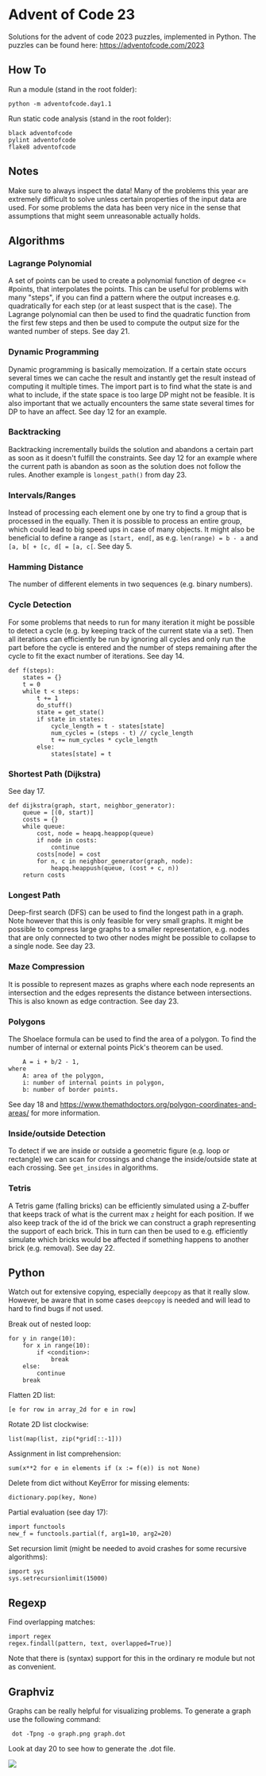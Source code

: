 # Advent of Code 23

Solutions for the advent of code 2023 puzzles, implemented in Python. The
puzzles can be found here: https://adventofcode.com/2023

## How To

Run a module (stand in the root folder):
```
python -m adventofcode.day1.1
```

Run static code analysis (stand in the root folder):
```
black adventofcode
pylint adventofcode
flake8 adventofcode

```

## Notes

Make sure to always inspect the data! Many of the problems this year are extremely difficult to
solve unless certain properties of the input data are used. For some problems the data has been
very nice in the sense that assumptions that might seem unreasonable actually holds.

## Algorithms

### Lagrange Polynomial

A set of points can be used to create a polynomial function of degree <= #points, that
interpolates the points. This can be useful for problems with many "steps", if you can find a
pattern where the output increases e.g. quadratically for each step (or at least suspect that is
the case). The Lagrange polynomial can then be used to find the quadratic function from the first
few steps and then be used to compute the output size for the wanted number of steps. See day 21.

### Dynamic Programming

Dynamic programming is basically memoization. If a certain state occurs several times we can cache
the result and instantly get the result instead of computing it multiple times. The import part is
to find what the state is and what to include, if the state space is too large DP might not be
feasible. It is also important that we actually encounters the same state several times for DP to
have an affect. See day 12 for an example.

### Backtracking

Backtracking incrementally builds the solution and abandons a certain part as soon as it doesn't
fulfill the constraints. See day 12 for an example where the current path is abandon as soon as the
solution does not follow the rules. Another example is `longest_path()` from day 23.

### Intervals/Ranges

Instead of processing each element one by one try to find a group that is processed in the equally.
Then it is possible to process an entire group, which could lead to big speed ups in case of many
objects. It might also be beneficial to define a range as `[start, end[`, as e.g.
`len(range) = b - a` and `[a, b[ + [c, d[ = [a, c[`. See day 5.

### Hamming Distance

The number of different elements in two sequences (e.g. binary numbers).

### Cycle Detection

For some problems that needs to run for many iteration it might be possible to detect a cycle
(e.g. by keeping track of the current state via a set). Then all iterations can efficiently be run
by ignoring all cycles and only run the part before the cycle is entered and the number of steps
remaining after the cycle to fit the exact number of iterations. See day 14.

```
def f(steps):
    states = {}
    t = 0
    while t < steps:
        t += 1
        do_stuff()
        state = get_state()
        if state in states:
            cycle_length = t - states[state]
            num_cycles = (steps - t) // cycle_length
            t += num_cycles * cycle_length
        else:
            states[state] = t
```

### Shortest Path (Dijkstra)

See day 17.

```
def dijkstra(graph, start, neighbor_generator):
    queue = [(0, start)]
    costs = {}
    while queue:
        cost, node = heapq.heappop(queue)
        if node in costs:
            continue
        costs[node] = cost
        for n, c in neighbor_generator(graph, node):
            heapq.heappush(queue, (cost + c, n))
    return costs
```

### Longest Path

Deep-first search (DFS) can be used to find the longest path in a graph. Note however that this is
only feasible for very small graphs. It might be possible to compress large graphs to a smaller
representation, e.g. nodes that are only connected to two other nodes might be possible to collapse
to a single node. See day 23.

### Maze Compression

It is possible to represent mazes as graphs where each node represents an intersection and the
edges represents the distance between intersections. This is also known as edge contraction. See
day 23.

### Polygons

The Shoelace formula can be used to find the area of a polygon. To find the number of internal or
external points Pick's theorem can be used.
```
    A = i + b/2 - 1,
where
    A: area of the polygon,
    i: number of internal points in polygon,
    b: number of border points.
```
See day 18 and https://www.themathdoctors.org/polygon-coordinates-and-areas/ for more information.

### Inside/outside Detection

To detect if we are inside or outside a geometric figure (e.g. loop or rectangle) we can scan for
crossings and change the inside/outside state at each crossing. See `get_insides` in algorithms.

### Tetris

A Tetris game (falling bricks) can be efficiently simulated using a Z-buffer that keeps track of
what is the current max `z` height for each position. If we also keep track of the id of the brick
we can construct a graph representing the support of each brick. This in turn can then be used to
e.g. efficiently simulate which bricks would be affected if something happens to another brick
(e.g. removal). See day 22.

## Python

Watch out for extensive copying, especially `deepcopy` as that it really slow. However, be aware
that in some cases `deepcopy` is needed and will lead to hard to find bugs if not used.

Break out of nested loop:

```
for y in range(10):
    for x in range(10):
        if <condition>:
            break
    else:
        continue
    break
```

Flatten 2D list:
```
[e for row in array_2d for e in row]
```

Rotate 2D list clockwise:
```
list(map(list, zip(*grid[::-1]))
```

Assignment in list comprehension:
```
sum(x**2 for e in elements if (x := f(e)) is not None)
```

Delete from dict without KeyError for missing elements:
```
dictionary.pop(key, None)
```

Partial evaluation (see day 17):
```
import functools
new_f = functools.partial(f, arg1=10, arg2=20)
```

Set recursion limit (might be needed to avoid crashes for some recursive algorithms):
```
import sys
sys.setrecursionlimit(15000)
```

## Regexp

Find overlapping matches:
```
import regex
regex.findall(pattern, text, overlapped=True)]
```
Note that there is (syntax) support for this in the ordinary re module but not as convenient.


## Graphviz

Graphs can be really helpful for visualizing problems. To generate a graph use the following command:

```
 dot -Tpng -o graph.png graph.dot
```
Look at day 20 to see how to generate the .dot file.

<img src="adventofcode/day20/graph.png"/>
